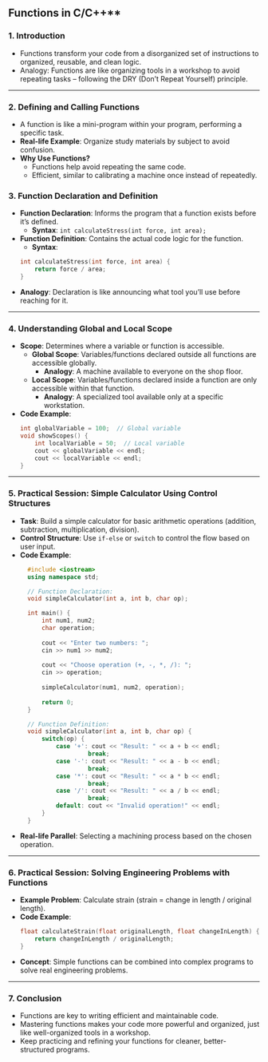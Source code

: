 ## Functions in C/C++**

### **1. Introduction**
- Functions transform your code from a disorganized set of instructions to organized, reusable, and clean logic.
- Analogy: Functions are like organizing tools in a workshop to avoid repeating tasks – following the DRY (Don’t Repeat Yourself) principle.

---

### **2. Defining and Calling Functions**
- A function is like a mini-program within your program, performing a specific task.
- **Real-life Example**: Organize study materials by subject to avoid confusion.
- **Why Use Functions?** 
  - Functions help avoid repeating the same code.
  - Efficient, similar to calibrating a machine once instead of repeatedly.
 

### **3. Function Declaration and Definition**
- **Function Declaration**: Informs the program that a function exists before it’s defined.
  - **Syntax**: `int calculateStress(int force, int area);`
- **Function Definition**: Contains the actual code logic for the function.
  - **Syntax**:
  ```cpp
  int calculateStress(int force, int area) {
      return force / area;
  }
  ```
- **Analogy**: Declaration is like announcing what tool you’ll use before reaching for it.

---

### **4. Understanding Global and Local Scope**
- **Scope**: Determines where a variable or function is accessible.
  - **Global Scope**: Variables/functions declared outside all functions are accessible globally.
    - **Analogy**: A machine available to everyone on the shop floor.
  - **Local Scope**: Variables/functions declared inside a function are only accessible within that function.
    - **Analogy**: A specialized tool available only at a specific workstation.
- **Code Example**:
  ```cpp
  int globalVariable = 100;  // Global variable
  void showScopes() {
      int localVariable = 50;  // Local variable
      cout << globalVariable << endl;
      cout << localVariable << endl;
  }
  ```

---

### **5. Practical Session: Simple Calculator Using Control Structures**
- **Task**: Build a simple calculator for basic arithmetic operations (addition, subtraction, multiplication, division).
- **Control Structure**: Use `if-else` or `switch` to control the flow based on user input.
- **Code Example**:
  ```cpp
    #include <iostream>
    using namespace std;

    // Function Declaration:
    void simpleCalculator(int a, int b, char op);

    int main() {
        int num1, num2;
        char operation;
        
        cout << "Enter two numbers: ";
        cin >> num1 >> num2;
        
        cout << "Choose operation (+, -, *, /): ";
        cin >> operation;
        
        simpleCalculator(num1, num2, operation);
        
        return 0;
    }

    // Function Definition:
    void simpleCalculator(int a, int b, char op) {
        switch(op) {
            case '+': cout << "Result: " << a + b << endl;          
                     break;
            case '-': cout << "Result: " << a - b << endl;       
                     break;
            case '*': cout << "Result: " << a * b << endl;        
                     break;
            case '/': cout << "Result: " << a / b << endl;       
                     break;
            default: cout << "Invalid operation!" << endl;
        }
    }
  ```
- **Real-life Parallel**: Selecting a machining process based on the chosen operation.

---

### **6. Practical Session: Solving Engineering Problems with Functions**
- **Example Problem**: Calculate strain (strain = change in length / original length).
- **Code Example**:
  ```cpp
  float calculateStrain(float originalLength, float changeInLength) {
      return changeInLength / originalLength;
  }
  ```
- **Concept**: Simple functions can be combined into complex programs to solve real engineering problems.

---

### **7. Conclusion**
- Functions are key to writing efficient and maintainable code.
- Mastering functions makes your code more powerful and organized, just like well-organized tools in a workshop.
- Keep practicing and refining your functions for cleaner, better-structured programs.
